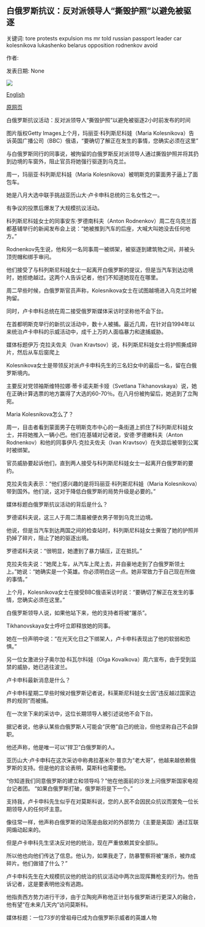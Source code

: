 ## 白俄罗斯抗议：反对派领导人“撕毁护照”以避免被驱逐

关键词: tore protests expulsion ms mr told russian passport leader car kolesnikova lukashenko belarus opposition rodnenkov avoid

作者: 

发表日期: None

![](https://ichef.bbci.co.uk/news/1024/branded_news/D991/production/_114279655_gettyimages-1228076352.jpg)

[English](Belarus%20protests%3A%20Opposition%20leader%20%27tore%20up%20passport%27%20to%20avoid%20expulsion.md)

[原网页](https://www.bbc.com/news/world-europe-54068451)

白俄罗斯抗议活动：反对派领导人“撕毁护照”以避免被驱逐2小时前发布的时间

图片版权Getty Images上个月，玛丽亚·科列斯尼科娃（Maria Kolesnikova）告诉英国广播公司（BBC）俄语，“要确切了解正在发生的事情，您确实必须在这里”

与白俄罗斯同行的同事说，被拘留的白俄罗斯反对派领导人通过撕毁护照并将其扔到边境的车窗外，阻止官员将她强行驱逐到乌克兰。

周一，玛丽亚·科列斯尼科娃（Maria Kolesnikova）被明斯克的蒙面男子逼上了面包车。

她是八月大选中联手挑战亚历山大·卢卡申科总统的三名女性之一。

有争议的投票后爆发了大规模抗议活动。

科列斯尼科娃女士的同事安东·罗德南科夫（Anton Rodnenkov）周二在乌克兰首都基辅举行的新闻发布会上说：“她被推到汽车的后座，大喊大叫她没去任何地方。”

Rodnenkov先生说，他和另一名同事周一被绑架，被驱逐到建筑物之间，并被头顶兜帽和绑手审问。

他们接受了与科列斯尼科娃女士一起离开白俄罗斯的提议，但是当汽车到达边境时，她拒绝越过。这两个人告诉记者，他们不知道她现在在哪里。

周二早些时候，白俄罗斯官员声称，Kolesnikova女士在试图越境进入乌克兰时被拘留。

同时，卢卡申科总统在周二接受俄罗斯媒体采访时坚称他不会下台。

在首都明斯克举行的新抗议活动中，数十人被捕。最近几周，在针对自1994年以来统治卢卡申科的示威活动中，成千上万的人面临暴力和逮捕威胁。

媒体标题伊万·克拉夫佐夫（Ivan Kravtsov）说，科列斯尼科娃女士将护照撕成碎片，然后从车后窗爬上

Kolesnikova女士是带领反对派卢卡申科先生的三名妇女中的最后一名，留在白俄罗斯境内。

主要反对党领袖斯维特拉娜·蒂卡诺夫斯卡娅（Svetlana Tikhanovskaya）说，她在正确计算选票的地方赢得了大选的60-70％。在八月份被拘留后，她逃到了立陶宛。

Maria Kolesnikova怎么了？

周一，目击者看到蒙面男子在明斯克市中心的一条街道上抓住了科列斯尼科娃女士，并将她推入一辆小巴。他们在基辅对记者说，安德·罗德嫩科夫（Anton Rodnenkov）和他的同事伊凡·克拉夫佐夫（Ivan Kravtsov）在失踪后被带到公寓时被绑架。

官员威胁要起诉他们，直到两人接受与科列斯尼科娃女士一起离开白俄罗斯的要约。

克拉夫佐夫表示：“他们感兴趣的是将玛丽亚·科列斯尼科娃（Maria Kolesnikova）带到国外。他们说，这对于降低白俄罗斯的局势升级是必要的。”

媒体标题白俄罗斯抗议活动的背后是什么？

罗德诺科夫说，这三人于周二清晨被便衣男​​子带到乌克兰边境。

他说，但是当汽车到达两国之间的检查站时，科列斯尼科娃女士撕毁了她的护照并扔掉了碎片，阻止了她的驱逐出境。

罗德诺科夫说：“很明显，她遭到了暴力镇压，正在抵抗。”

克拉夫佐夫说：“她爬上车，从汽车上爬上去，并自豪地走到了白俄罗斯领土上。”她说：“她确实是一个英雄。你必须明白这一点。她非常致力于自己现在所做的事情。”

上个月，Kolesnikova女士在接受BBC俄语采访时说：“要确切了解正在发生的事情，您确实必须在这里。”

白俄罗斯领导人说，如果他站下来，他的支持者将被“屠杀”。

Tikhanovskaya女士呼吁立即释放她的同事。

她在一份声明中说：“在光天化日之下绑架人，卢卡申科表现出了他的软弱和恐惧。”

另一位女激进分子奥尔加·科瓦尔科娃（Olga Kovalkova）周六宣布，由于受到监禁的威胁，她已逃往波兰。

卢卡申科最新消息是什么？

卢卡申科星期二早些时候对俄罗斯记者说，科莱斯尼科娃女士因“违反越过国家边界的规则”而被捕。

在一次坐下来的采访中，这位长期领导人被引述说他不会下台。

据记者说，他承认某些白俄罗斯人可能会“厌倦”自己的统治，但他坚称自己不会辞职。

他还声称，他是唯一可以“捍卫”白俄罗斯的人。

亚历山大·卢卡申科在这次采访中称弗拉基米尔·普京为“老大哥”，他越来越依赖俄罗斯的支持。但是他的言论表明，莫斯科也需要他。

“你知道我们同意俄罗斯的建立和领导吗？”他在他面前的沙发上问俄罗斯国家电视台记者团。 “如果白俄罗斯打破，俄罗斯将是下一个。”

支持我，卢卡申科先生似乎在对莫斯科说，您的人民不会因民众抗议而罢免一位长期领​​导人的任何坏主意。

像往常一样，他声称白俄罗斯的动荡是由敌对的外部势力（主要是美国）通过互联网煽动起来的。

但是卢卡申科先生坚决反对他的统治，现在严重依赖其安全部队。

所以他也向他们传达了信息。他认为，如果我走了，防暴警察将被“屠杀，被炸成碎片。他们做错了什么？”

卢卡申科先生在大规模抗议他的统治的抗议活动中两次出现挥舞枪支的行为。他告诉记者，这是要表明他没有逃跑。

他指责西方势力进行干涉，由于立陶宛声称他正计划与俄罗斯进行更深入的融合，他有望“在未来几天内”访问莫斯科。

媒体标题：一位73岁的曾祖母已成为白俄罗斯示威者的英雄人物